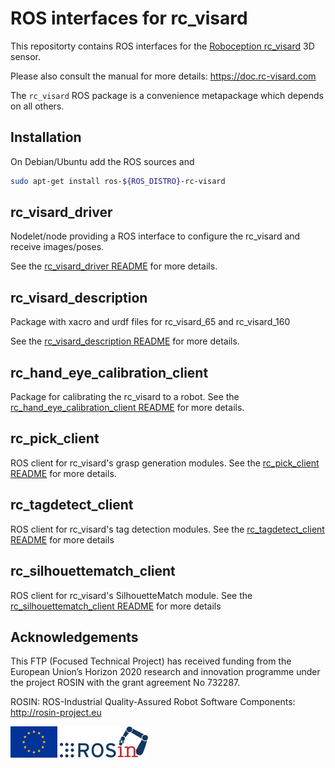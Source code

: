 ROS interfaces for rc_visard
============================

This repositorty contains ROS interfaces for the [Roboception rc_visard][] 3D sensor.

Please also consult the manual for more details: https://doc.rc-visard.com

The `rc_visard` ROS package is a convenience metapackage which depends on all others.

Installation
------------

On Debian/Ubuntu add the ROS sources and

```bash
sudo apt-get install ros-${ROS_DISTRO}-rc-visard
```

rc_visard_driver
----------------

Nodelet/node providing a ROS interface to configure the rc_visard and receive
images/poses.

See the [rc_visard_driver README](rc_visard_driver/README.md) for more details.

rc_visard_description
---------------------

Package with xacro and urdf files for rc_visard_65 and rc_visard_160

See the [rc_visard_description README](rc_visard_description/README.md) for more details.

rc_hand_eye_calibration_client
------------------------------

Package for calibrating the rc_visard to a robot.
See the [rc_hand_eye_calibration_client README](rc_hand_eye_calibration_client/README.md) for more details.

rc_pick_client
--------------

ROS client for rc_visard's grasp generation modules.
See the [rc_pick_client README](rc_pick_client/README.md) for more details.

rc_tagdetect_client
-------------------

ROS client for rc_visard's tag detection modules.
See the [rc_tagdetect_client README](rc_tagdetect_client/README.md) for more details

rc_silhouettematch_client
-------------------------

ROS client for rc_visard's SilhouetteMatch module.
See the [rc_silhouettematch_client README](rc_silhouettematch_client/README.md) for more details

Acknowledgements
----------------

This FTP (Focused Technical Project) has received funding from the European Union’s Horizon 2020 research and innovation programme under the project ROSIN with the grant agreement No 732287.

ROSIN: ROS-Industrial Quality-Assured Robot Software Components: http://rosin-project.eu

![EU flag](rosin_eu_flag.jpg) ![ROSIN logo](rosin_ack_logo_wide.png)

[Roboception rc_visard]: http://roboception.com/rc_visard
